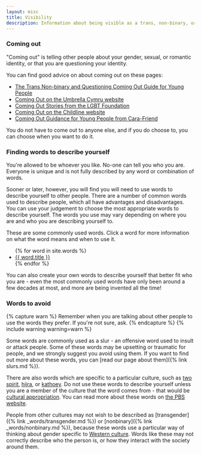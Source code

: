 ```yaml
---
layout: misc
title: Visibility
description: Information about being visible as a trans, non-binary, or gender non-conforming person
---
```


### Coming out

"Coming out" is telling other people about your gender, sexual, or romantic identity, or that you are questioning your identity.

You can find good advice on about coming out on these pages:

- [The Trans Non-binary and Questioning Coming Out Guide for Young People](https://www.lgbtyouth.org.uk/media/2892/tnq-coming-out-e-use.pdf)
- [Coming Out on the Umbrella Cymru website](https://umbrellagwent.od2.vtiger.com/kb/article/477499-How-do-I-come-out-to-other-people??catid=1&subid=12)
- [Coming Out Stories from the LGBT Foundation](https://lgbt.foundation/comingout)
- [Coming Out on the Childline website](https://www.childline.org.uk/info-advice/your-feelings/sexual-identity/coming-out/)
- [Coming Out Guidance for Young People from Cara-Friend](https://cara-friend.org.uk/wp-content/uploads/2021/09/Cara-Friend-Coming-Out-Guide.pdf)

You do not have to come out to anyone else, and if you do choose to, you can choose when you want to do it.

### Finding words to describe yourself

You're allowed to be whoever you like. No-one can tell you who you are. Everyone is unique and is not fully described by any word or combination of words.

Sooner or later, however, you will find you will need to use words to describe yourself to other people. There are a number of common words used to describe people, which all have advantages and disadvantages. You can use your judgement to choose the most appropriate words to describe yourself. The words you use may vary depending on where you are and who you are describing yourself to.

These are some commonly used words. Click a word for more information on what the word means and when to use it.

<ul class="wordlist">
{% for word in site.words %}
<li><a href="{{ word.url | relative_url }}">{{ word.title }}</a></li>
{% endfor %}
</ul>

You can also create your own words to describe yourself that better fit who you are - even the most commonly used words have only been around a few decades at most, and more are being invented all the time!

### Words to avoid

{% capture warn %}
Remember when you are talking about other people to use the words they prefer. If you're not sure, ask.
{% endcapture %}
{% include warning warning=warn %}

Some words are commonly used as a slur - an offensive word used to insult or attack people. Some of these words may be upsetting or traumatic for people, and we strongly suggest you avoid using them. If you want to find out more about these words, you can [read our page about them]({% link slurs.md %}).

There are also words which are specific to a particular culture, such as [two spirit](https://en.wikipedia.org/wiki/Two-Spirit), [hijra](https://en.wikipedia.org/wiki/Hijra_(South_Asia)), or [kathoey](https://en.wikipedia.org/wiki/Kathoey). Do not use these words to describe yourself unless you are a member of the culture that the word comes from - that would be [cultural appropriation](https://en.wikipedia.org/wiki/Cultural_appropriation). You can read more about these words on [the PBS website](http://www.pbs.org/independentlens/content/two-spirits_map-html/).

People from other cultures may not wish to be described as [transgender]({% link _words/transgender.md %}) or [nonbinary]({% link _words/nonbinary.md %}), because these words use a particular way of thinking about gender specific to [Western culture](https://en.wikipedia.org/wiki/Western_culture). Words like these may not correctly describe who the person is, or how they interact with the society around them.


